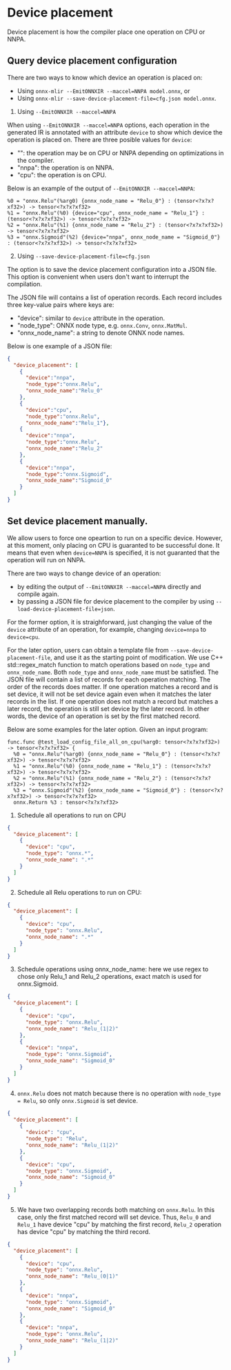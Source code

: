 <!--- SPDX-License-Identifier: Apache-2.0 -->

# Device placement

Device placement is how the compiler place one operation on CPU or NNPA.

## Query device placement configuration

There are two ways to know which device an operation is placed on:
- Using `onnx-mlir --EmitONNXIR --maccel=NNPA model.onnx`, or
- Using `onnx-mlir --save-device-placement-file=cfg.json model.onnx`.
 
1. Using `--EmitONNXIR --maccel=NNPA`

When using `--EmitONNXIR --maccel=NNPA` options, each operation in the generated IR is annotated with an attribute `device` to show which device the operation is placed on. There are three posible values for `device`:
- "": the operation may be on CPU or NNPA depending on optimizations in the compiler. 
- "nnpa": the operation is on NNPA.
- "cpu": the operation is on CPU.

Below is an example of the output of `--EmitONNXIR --maccel=NNPA`:
```mlir
%0 = "onnx.Relu"(%arg0) {onnx_node_name = "Relu_0"} : (tensor<?x?x?xf32>) -> tensor<?x?x?xf32>
%1 = "onnx.Relu"(%0) {device="cpu", onnx_node_name = "Relu_1"} : (tensor<?x?x?xf32>) -> tensor<?x?x?xf32>
%2 = "onnx.Relu"(%1) {onnx_node_name = "Relu_2"} : (tensor<?x?x?xf32>) -> tensor<?x?x?xf32>
%3 = "onnx.Sigmoid"(%2) {device="nnpa", onnx_node_name = "Sigmoid_0"} : (tensor<?x?x?xf32>) -> tensor<?x?x?xf32>
```

2. Using `--save-device-placement-file=cfg.json`

The option is to save the device placement configuration into a JSON file. This option is convenient when users don't want to interrupt the compilation.

The JSON file will contains a list of operation records. Each record includes three key-value pairs where keys are: 
- "device": similar to `device` attribute in the operation.
- "node_type": ONNX node type, e.g. `onnx.Conv`, `onnx.MatMul`.
- "onnx_node_name": a string to denote ONNX node names.

Below is one example of a JSON file:
```json
{
  "device_placement": [
    {
      "device":"nnpa",
      "node_type":"onnx.Relu",
      "onnx_node_name":"Relu_0"
    },
    {
      "device":"cpu",
      "node_type":"onnx.Relu",
      "onnx_node_name":"Relu_1"},
    {
      "device":"nnpa",
      "node_type":"onnx.Relu",
      "onnx_node_name":"Relu_2"
    },
    {
      "device":"nnpa",
      "node_type":"onnx.Sigmoid",
      "onnx_node_name":"Sigmoid_0"
    }
  ]
}
```

## Set device placement manually.

We allow users to force one opeartion to run on a specific device. However, at this moment, only placing on CPU is guaranted to be successful done. It means that even when `device=NNPA` is specified, it is not guaranted that the operation will run on NNPA. 

There are two ways to change device of an operation:
- by editing the output of `--EmitONNXIR --maccel=NNPA` directly and compile again.
- by passing a JSON file for device placement to the compiler by using `--load-device-placement-file=json`.

For the former option, it is straighforward, just changing the value of the `device` attribute of an operation, for example, changing `device=nnpa` to `device=cpu`.

For the later option, users can obtain a template file from `--save-device-placement-file`, and use it as the starting point of modification.
We use C++ std::regex_match function to match operations based on `node_type` and `onnx_node_name`. Both `node_type` and `onnx_node_name` must be satisfied.
The JSON file will contain a list of records for each operation matching. The order of the records does matter. If one operation matches a record and is set device, it will not be set device again even when it matches the later records in the list. If one operation does not match a record but matches a later record, the operation is still set device by the later record. In other words, the device of an operation is set by the first matched record.

Below are some examples for the later option. Given an input program:
```mlir
func.func @test_load_config_file_all_on_cpu(%arg0: tensor<?x?x?xf32>) -> tensor<?x?x?xf32> {
  %0 = "onnx.Relu"(%arg0) {onnx_node_name = "Relu_0"} : (tensor<?x?x?xf32>) -> tensor<?x?x?xf32>
  %1 = "onnx.Relu"(%0) {onnx_node_name = "Relu_1"} : (tensor<?x?x?xf32>) -> tensor<?x?x?xf32>
  %2 = "onnx.Relu"(%1) {onnx_node_name = "Relu_2"} : (tensor<?x?x?xf32>) -> tensor<?x?x?xf32>
  %3 = "onnx.Sigmoid"(%2) {onnx_node_name = "Sigmoid_0"} : (tensor<?x?x?xf32>) -> tensor<?x?x?xf32>
  onnx.Return %3 : tensor<?x?x?xf32>
```

1. Schedule all operations to run on CPU
```json
{
  "device_placement": [
    {
      "device": "cpu",
      "node_type": "onnx.*",
      "onnx_node_name": ".*"
    }
  ]
}
```

2. Schedule all Relu operations to run on CPU:
```json
{
  "device_placement": [
    {
      "device": "cpu",
      "node_type": "onnx.Relu",
      "onnx_node_name": ".*"
    }
  ]
}
```
3.  Schedule operations using onnx_node_name: here we use regex to chose only Relu_1 and Relu_2 operations, exact match is used for onnx.Sigmoid.
```json
{
  "device_placement": [
    {
      "device": "cpu",
      "node_type": "onnx.Relu",
      "onnx_node_name": "Relu_(1|2)"
    },
    {
      "device": "nnpa",
      "node_type": "onnx.Sigmoid",
      "onnx_node_name": "Sigmoid_0"
    }
  ]
}
```

4. `onnx.Relu` does not match because there is no operation with `node_type = Relu`, so only `onnx.Sigmoid` is set device.
```json
{
  "device_placement": [
    {
      "device": "cpu",
      "node_type": "Relu",
      "onnx_node_name": "Relu_(1|2)"
    },
    {
      "device": "cpu",
      "node_type": "onnx.Sigmoid",
      "onnx_node_name": "Sigmoid_0"
    }
  ]
}
```

5. We have two overlapping records both matching on `onnx.Relu`. In this case, only the first matched record will set device. Thus, `Relu_0` and `Relu_1` have device "cpu" by matching the first record, `Relu_2` operation has device "cpu" by matching the third record.
```json
{
  "device_placement": [
    {
      "device": "cpu",
      "node_type": "onnx.Relu",
      "onnx_node_name": "Relu_(0|1)"
    },
    {
      "device": "nnpa",
      "node_type": "onnx.Sigmoid",
      "onnx_node_name": "Sigmoid_0"
    },
    {
      "device": "nnpa",
      "node_type": "onnx.Relu",
      "onnx_node_name": "Relu_(1|2)"
    }
  ]
}
```
